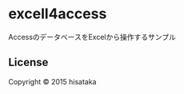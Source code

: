 ﻿excell4access
======================
AccessのデータベースをExcelから操作するサンプル

## License

Copyright © 2015 hisataka
